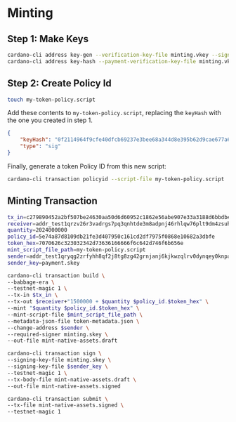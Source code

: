 # Minting

## Step 1: Make Keys
```bash
cardano-cli address key-gen --verification-key-file minting.vkey --signing-key-file minting.skey
cardano-cli address key-hash --payment-verification-key-file minting.vkey
```

## Step 2: Create Policy Id
```bash
touch my-token-policy.script
```

Add these contents to `my-token-policy.script`, replacing the `keyHash` with the one you created in step 1.
```json
{
    "keyHash": "0f2114964f9cfe40dfcb69237e3bee68a344d8e395b62d9cae677a6d",
    "type": "sig"
}
```

Finally, generate a token Policy ID from this new script:
```bash
cardano-cli transaction policyid --script-file my-token-policy.script
```




## Minting Transaction
```bash
tx_in=c279890452a2bf507be24630aa50d6d60952c1862e56abe907e33a3188d6bbdb#0
receiver=addr_test1qrzv26r3vadrgs7pq3qnhtde3m8adpnj46rhlqw76plt9dm4zsuhgkmr7qez5qj58jk6gkq8pgz0npcv33qvc7zresas9c3z8l
quantity=2024000000
policy_id=5e74a87d8109db21fe3d407950c161cd2df7975f0868e10682a3dbfe
token_hex=7070626c323032342d73636166666f6c642d746f6b656e
mint_script_file_path=my-token-policy.script
sender=addr_test1qryqg2zrfyhh8qf2j8tg8zg42grnjanj6kjkwzqlrv0dynqey0knpanmr7ef6k2eagl2j4qdukh7r8zke92p56ah0crquj2ugx
sender_key=payment.skey

cardano-cli transaction build \
--babbage-era \
--testnet-magic 1 \
--tx-in $tx_in \
--tx-out $receiver+"1500000 + $quantity $policy_id.$token_hex" \
--mint "$quantity $policy_id.$token_hex" \
--mint-script-file $mint_script_file_path \
--metadata-json-file token-metadata.json \
--change-address $sender \
--required-signer minting.skey \
--out-file mint-native-assets.draft

cardano-cli transaction sign \
--signing-key-file minting.skey \
--signing-key-file $sender_key \
--testnet-magic 1 \
--tx-body-file mint-native-assets.draft \
--out-file mint-native-assets.signed

cardano-cli transaction submit \
--tx-file mint-native-assets.signed \
--testnet-magic 1

```